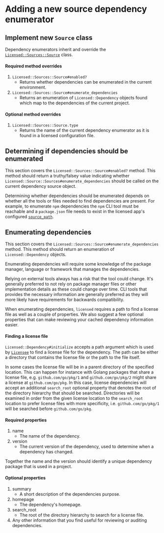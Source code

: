 # Adding a new source dependency enumerator

## Implement new `Source` class

Dependency enumerators inherit and override the [`Licensed::Sources::Source`](../lib/licensed/sources/source.rb) class.

#### Required method overrides
1. `Licensed::Sources::Source#enabled?`
   - Returns whether dependencies can be enumerated in the current environment.
2. `Licensed::Sources::Source#enumerate_dependencies`
   - Returns an enumeration of `Licensed::Dependency` objects found which map to the dependencies of the current project.

#### Optional method overrides
1. `Licensed::Sources::Source.type`
   - Returns the name of the current dependency enumerator as it is found in a licensed configuration file.

## Determining if dependencies should be enumerated

This section covers the `Licensed::Sources::Source#enabled?` method.  This method should return a truthy/falsey value indicating
whether `Licensed::Source::Sources#enumerate_dependencies` should be called on the current dependency source object.

Determining whether dependencies should be enumerated depends on whether all the tools or files needed to find dependencies are present.
For example, to enumerate `npm` dependencies the `npm` CLI tool must be reachable and a `package.json` file needs to exist in the licensed app's configured [`source_path`](./configuration.md#configuration-paths).

## Enumerating dependencies

This section covers the `Licensed::Sources::Source#enumerate_dependencies` method.  This method should return an enumeration of
`Licensed::Dependency` objects.

Enumerating dependencies will require some knowledge of the package manager, language or framework that manages the dependencies.

Relying on external tools always has a risk that the tool could change.  It's generally preferred to not rely on package manager files
or other implementation details as these could change over time.  CLI tools that provides the necessary information are generally preferred
as they will more likely have requirements for backwards compatibility.

When enumerating dependencies, `licensed` requires a path to find a license file as well as a couple of properties.
We also suggest a few optional properties that can make reviewing your cached dependency information easier.

#### Finding a license file

`Licensed::Dependency#initialize` accepts a path argument which is used by [`Licensee`](https://github.com/benbalter/licensee) to find a license
file for the dependency.  The path can be either a directory that contains the license file or the path to the file itself.

In some cases the license file will be in a parent directory of the specified location.  This can happen for instance with Golang packages
that share a license file, e.g. `github.com/go/pkg/1` and `github.com/go/pkg/2` might share a license at `github.com/go/pkg`.  In this case, license dependencies will accept an additional `search_root` optional property that denotes the root of the directory hierarchy that should be searched.  Directories will be examined in order from the given license location to the `search_root` location to prefer license files with more specificity, i.e. `github.com/go/pkg/1` will be searched before `github.com/go/pkg`.

#### Required properties

1. name
   - The name of the dependency.
2. version
   - The current version of the dependency, used to determine when a dependency has changed.

Together the name and the version should identify a unique dependency package that is used in a project.

#### Optional properties

1. summary
   - A short description of the dependencies purpose.
2. homepage
   - The dependency's homepage.
3. search_root
   - The root of the directory hierarchy to search for a license file.
4. Any other information that you find useful for reviewing or auditing dependencies.
